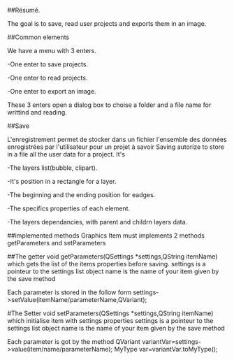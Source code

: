 ##Résumé.

The goal is to save, read user projects and exports them in an image.

##Common elements

We have a menu with 3 enters.

-One enter to save projects.

-One enter to read projects.

-One enter to export an image.

These 3 enters open a dialog box to choise a folder and a file name for writtind and reading.

##Save

L'enregistrement permet de stocker dans un fichier l'ensemble des données enregistrées par l'utilisateur pour un projet à savoir
Saving autorize to store in a file all the user data for a project. It's

-The layers list(bubble, clipart).

-It's position in a rectangle for a layer.

-The beginning and the ending position for eadges.

-The specifics properties of each element.

-The layers dependancies, with parent and childrn layers data.

##implemented methods
Graphics Item must implements 2 methods getParameters and setParameters

##The getter
void getParameters(QSettings *settings,QString itemName) which gets the list of the items properties before saving.
settings is a pointeur to the settings list object
name is the name of your item given by the save method

Each parameter is stored in the follow form 
settings->setValue(itemName/parameterName,QVariant);


#The Setter
void setParameters(QSettings *settings,QString itemName) which initialise item with settings properties
settings is a pointeur to the settings list object
name is the name of your item given by the save method

Each parameter is got by the method
QVariant variantVar=settings->value(item/name/parameterName);
MyType var=variantVar.toMyType();
